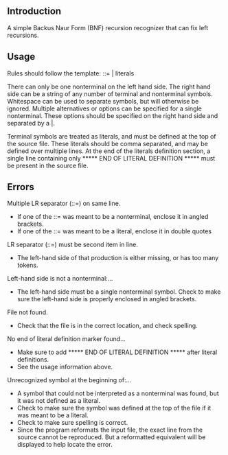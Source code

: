 ## Introduction
A simple Backus Naur Form (BNF) recursion recognizer that can fix left recursions.

## Usage
Rules should follow the template:
<nonterminal lhs> ::= <nonterminals> | literals

There can only be one nonterminal on the left hand side. The right hand side can
be a string of any number of terminal and nonterminal symbols. Whitespace can be
used to separate symbols, but will otherwise be ignored. Multiple alternatives
or options can be specified for a single nonterminal. These options should be
specified on the right hand side and separated by a |.

Terminal symbols are treated as literals, and must be defined at the top of
the source file. These literals should be comma separated, and may be defined
over multiple lines. At the end of the literals definition section, a single
line containing only ***** END OF LITERAL DEFINITION ***** must be present
in the source file.

## Errors
Multiple LR separator (::=) on same line.
  - If one of the ::= was meant to be a nonterminal, enclose it in angled brackets.
  - If one of the ::= was meant to be a literal, enclose it in double quotes

LR separator (::=) must be second item in line.
  - The left-hand side of that production is either missing, or has too many tokens.

Left-hand side is not a nonterminal:...
  - The left-hand side must be a single nonterminal symbol. Check to make sure the
    left-hand side is properly enclosed in angled brackets.

File not found.
  - Check that the file is in the correct location, and check spelling.

No end of literal definition marker found...
  - Make sure to add ***** END OF LITERAL DEFINITION ***** after literal definitions.
  - See the usage information above.

Unrecognized symbol at the beginning of:...
  - A symbol that could not be interpreted as a nonterminal was found, but it was not
    defined as a literal.
  - Check to make sure the symbol was defined at the top of the file if it was meant
    to be a literal.
  - Check to make sure spelling is correct.
  - Since the program reformats the input file, the exact line from the source cannot
    be reproduced. But a reformatted equivalent will be displayed to help locate the
    error.